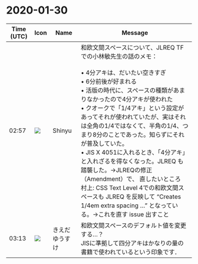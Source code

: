 # 2020-01-30

|Time (UTC)|Icon|Name|Message|
|---|---|---|---|
|02:57|![](https://avatars.slack-edge.com/2019-04-17/604316276593_b98417506de391d2c423_72.jpg)|Shinyu|和欧文間スペースについて、JLREQ TFでの小林敏先生の話のメモ：<br><br>• 4分アキは、だいたい空きすぎ<br>• 6分前後が好まれる<br>• 活版の時代に、スペースの種類があまりなかったので4分アキが使われた<br>• クオークで「1/4アキ」という設定があってそれが使われていたが、実はそれは全角の1/4ではなくて、半角の1/4、つまり8分のことであった。知らずにそれが普及していた。<br>• JIS X 4051に入れるとき、「4分アキ」と入れざるを得なくなった。JLREQ も踏襲した。→JLREQの修正（Amendment）で、 直したいところ<br>村上: CSS Text Level 4での和欧文間スペースも JLREQ を反映して “Creates 1/4em extra spacing …” となっている。→これを直す issue 出すこと|
|03:13|![](https://avatars.slack-edge.com/2019-03-11/571585797168_09840ca518e784c46d3a_72.png)|きえだゆうすけ|和欧文間スペースのデフォルト値を変更する…？<br>JISに準拠して四分アキはかなりの量の書籍で使われているという印象です．|
